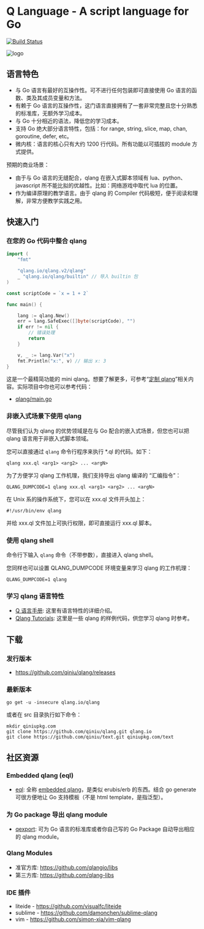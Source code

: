 Q Language - A script language for Go
========

[![Build Status](https://travis-ci.org/qiniu/qlang.png?branch=develop)](https://travis-ci.org/qiniu/qlang)

![logo](http://qiniutek.com/images/logo-2.png)

## 语言特色

* 与 Go 语言有最好的互操作性。可不进行任何包装即可直接使用 Go 语言的函数、类及其成员变量和方法。
* 有赖于 Go 语言的互操作性，这门语言直接拥有了一套非常完整且您十分熟悉的标准库，无额外学习成本。
* 与 Go 十分相近的语法，降低您的学习成本。
* 支持 Go 绝大部分语言特性，包括：for range, string, slice, map, chan, goroutine, defer, etc。
* 微内核：语言的核心只有大约 1200 行代码。所有功能以可插拔的 module 方式提供。

预期的商业场景：

* 由于与 Go 语言的无缝配合，qlang 在嵌入式脚本领域有 lua、python、javascript 所不能比拟的优越性。比如：网络游戏中取代 lua 的位置。
* 作为编译原理的教学语言。由于 qlang 的 Compiler 代码极短，便于阅读和理解，非常方便教学实践之用。


## 快速入门

### 在您的 Go 代码中整合 qlang

```go
import (
	"fmt"

	"qlang.io/qlang.v2/qlang"
	_ "qlang.io/qlang/builtin" // 导入 builtin 包
)

const scriptCode = `x = 1 + 2`

func main() {

	lang := qlang.New()
	err = lang.SafeExec([]byte(scriptCode), "")
	if err != nil {
		// 错误处理
		return
	}

	v, _ := lang.Var("x")
	fmt.Println("x:", v) // 输出 x: 3
}
```

这是一个最精简功能的 mini qlang。想要了解更多，可参考“[定制 qlang](README_QL.md#定制-qlang)”相关内容。实际项目中你也可以参考代码：

* [qlang/main.go](app/qlang/main.go)

### 非嵌入式场景下使用 qlang

尽管我们认为 qlang 的优势领域是在与 Go 配合的嵌入式场景，但您也可以把 qlang 语言用于非嵌入式脚本领域。

您可以直接通过 `qlang` 命令行程序来执行 *.ql 的代码。如下：

```
qlang xxx.ql <arg1> <arg2> ... <argN>
```

为了方便学习 qlang 工作机理，我们支持导出 qlang 编译的 “汇编指令”：

```
QLANG_DUMPCODE=1 qlang xxx.ql <arg1> <arg2> ... <argN>
```

在 Unix 系的操作系统下，您可以在 xxx.ql 文件开头加上：

```
#!/usr/bin/env qlang
```

并给 xxx.ql 文件加上可执行权限，即可直接运行 xxx.ql 脚本。

### 使用 qlang shell

命令行下输入 `qlang` 命令（不带参数），直接进入 qlang shell。

您同样也可以设置 QLANG_DUMPCODE 环境变量来学习 qlang 的工作机理：

```
QLANG_DUMPCODE=1 qlang
```

### 学习 qlang 语言特性

* [Q 语言手册](README_QL.md): 这里有语言特性的详细介绍。
* [Qlang Tutorials](tutorial): 这里是一些 qlang 的样例代码，供您学习 qlang 时参考。

## 下载

### 发行版本

* https://github.com/qiniu/qlang/releases

### 最新版本

```
go get -u -insecure qlang.io/qlang
```

或者在 src 目录执行如下命令：

```
mkdir qiniupkg.com
git clone https://github.com/qiniu/qlang.git qlang.io
git clone https://github.com/qiniu/text.git qiniupkg.com/text
```

## 社区资源

### Embedded qlang (eql)

* [eql](app/eql): 全称 [embedded qlang](app/eql)，是类似 erubis/erb 的东西。结合 go generate 可很方便地让 Go 支持模板（不是 html template，是指泛型）。

### 为 Go package 导出 qlang module

* [qexport](app/qexport): 可为 Go 语言的标准库或者你自己写的 Go Package 自动导出相应的 qlang module。

### Qlang Modules

* 准官方库: https://github.com/qlangio/libs
* 第三方库: https://github.com/qlang-libs

### IDE 插件

* liteide - https://github.com/visualfc/liteide
* sublime - https://github.com/damonchen/sublime-qlang
* vim - https://github.com/simon-xia/vim-qlang
